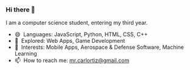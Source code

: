 ### Hi there 👋

I am a computer science student, entering my third year.

- 😄 ‎ Languages: JavaScript, Python, HTML, CSS, C++
- 🔭 ‎ Explored: Web Apps, Game Development
- 🔎 ‎ Interests: Mobile Apps, Aerospace & Defense Software, Machine Learning
- 📫 ‎ How to reach me: mr.carlortiz@gmail.com
